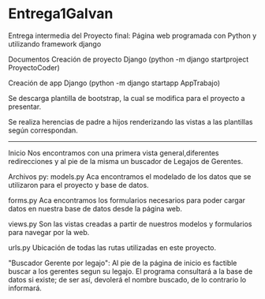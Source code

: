 # Entrega1Galvan

Entrega intermedia del Proyecto final: Página web programada con Python y utilizando framework django

Documentos
Creación de proyecto Django (python -m django startproject ProyectoCoder)

Creación de app Django (python -m django startapp AppTrabajo)

Se descarga plantilla de bootstrap, la cual se modifica para el proyecto a presentar.

Se realiza herencias de padre a hijos renderizando las vistas a las plantillas según correspondan.

-------------------------------------------------------

Inicio
Nos encontramos con una primera vista general,diferentes redirecciones y al pie de la misma un buscador de Legajos de Gerentes.

Archivos py:
models.py
Aca encontramos el modelado de los datos que se utilizaron para el proyecto y base de datos.

forms.py
Aca encontramos los formularios necesarios para poder cargar datos en nuestra base de datos desde la página web.

views.py
Son las vistas creadas a partir de nuestros modelos y formularios para navegar por la web.

urls.py
Ubicación de todas las rutas utilizadas en este proyecto.

"Buscador Gerente por legajo":
Al pie de la página de inicio es factible buscar a los gerentes segun su legajo.
El programa consultará a la base de datos si existe; de ser así, devolerá el nombre buscado, de lo contrario lo informará.
